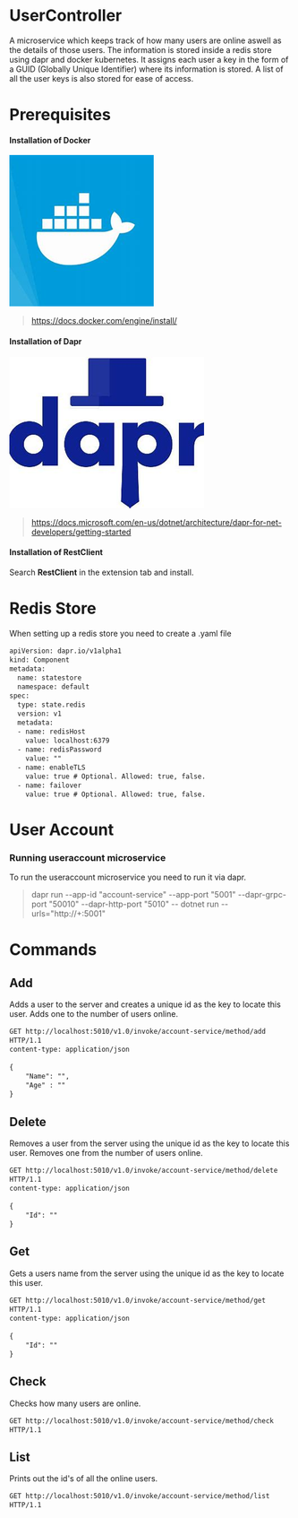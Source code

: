 # UserController
A microservice which keeps track of how many users are online aswell as the details of those users. The information is stored inside a redis store using dapr and docker kubernetes. It assigns each user a key in the form of a GUID (Globally Unique Identifier) where its information is stored. A list of all the user keys is also stored for ease of access.

# Prerequisites
#### Installation of Docker 
![Docker](https://github.com/AlexanderAzzopardi/UnitConvertor/blob/main/Saved%20Pictures/DockerLogo.jfif)
> <https://docs.docker.com/engine/install/>

#### Installation of Dapr 
![Dapr](https://github.com/AlexanderAzzopardi/UnitConvertor/blob/main/Saved%20Pictures/DaprLogo.jfif)
> <https://docs.microsoft.com/en-us/dotnet/architecture/dapr-for-net-developers/getting-started>

#### Installation of RestClient
Search **RestClient** in the extension tab and install. 

# Redis Store
When setting up a redis store you need to create a .yaml file 

    apiVersion: dapr.io/v1alpha1
    kind: Component
    metadata:
      name: statestore
      namespace: default
    spec:
      type: state.redis
      version: v1
      metadata:
      - name: redisHost
        value: localhost:6379
      - name: redisPassword
        value: ""
      - name: enableTLS
        value: true # Optional. Allowed: true, false.
      - name: failover
        value: true # Optional. Allowed: true, false.

# User Account
### Running useraccount microservice
To run the useraccount microservice you need to run it via dapr.

> dapr run --app-id "account-service" --app-port "5001" --dapr-grpc-port "50010" --dapr-http-port "5010" -- dotnet run --urls="http://+:5001"

# Commands
## Add
Adds a user to the server and creates a unique id as the key to locate this user. Adds one to the number of users online.

    GET http://localhost:5010/v1.0/invoke/account-service/method/add HTTP/1.1
    content-type: application/json

    {
        "Name": "",
        "Age" : ""
    }

## Delete
Removes a user from the server using the unique id as the key to locate this user. Removes one from the number of users online.

    GET http://localhost:5010/v1.0/invoke/account-service/method/delete HTTP/1.1
    content-type: application/json

    {
        "Id": ""
    }

## Get
Gets a users name from the server using the unique id as the key to locate this user.

    GET http://localhost:5010/v1.0/invoke/account-service/method/get HTTP/1.1
    content-type: application/json

    {
        "Id": ""
    }

## Check
Checks how many users are online.

    GET http://localhost:5010/v1.0/invoke/account-service/method/check HTTP/1.1

## List
Prints out the id's of all the online users.

    GET http://localhost:5010/v1.0/invoke/account-service/method/list HTTP/1.1
    
